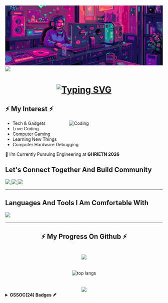 ![MasterHead](https://github.com/AkashKeote/AkashKeote/blob/main/akash.gif)
[![](https://visitcount.itsvg.in/api?id=AkashKeote&label=Profile%20Views&pretty=false)](https://visitcount.itsvg.in)


<h1 align="center">
   <a href="https://git.io/typing-svg"><img src="https://readme-typing-svg.demolab.com?font=Roboto+Mono&weight=700&size=30&duration=3000&pause=1000&color=F7A876&background=FFD26D00&vCenter=true&random=false&lines=%F0%9F%98%81+Hello+And+Welcome+;This+Is+Akash+Keote" alt="Typing SVG" /></a>
</h1>

<h2 align="left">
 ⚡ My Interest ⚡</h2>
<img align="right" alt="Coding" width="300"  src="https://github.com/AkashKeote/AkashKeote/blob/main/Coding%20Animation.gif">
<ul>
    <li>Tech & Gadgets</li>
    <li>Love Coding</li>
    <li>Computer Gaming</li>
    <li>Learning New Things</li>
    <li>Computer Hardware Debugging</li>
</ul>

<div align="left">
    <p>🏫 I’m Currently Pursuing Engineering at <strong>GHRIETN 2026</strong></p>
</div>

<h2>Let's Connect Together And Build Community</h2>

<div align="left"> 
    <a href="https://www.instagram.com/am_sky__7/">
        <img src="https://img.shields.io/badge/Instagram-E4405F?style=for-the-badge&logo=instagram&logoColor=white" />
    </a>
    <a href="mailto:keoteakash@gmail.com">
        <img src="https://img.shields.io/badge/Gmail-D14836?style=for-the-badge&logo=gmail&logoColor=white" />
    </a>
    <a href="https://www.linkedin.com/in/akash-keote-643245253/">
        <img src="https://img.shields.io/badge/LinkedIn-0077B5?style=for-the-badge&logo=linkedin&logoColor=white" />
    </a>
</div>

<hr/>

<h2 align="left">Languages And Tools I Am Comfortable With</h2>
<div align="left">
<img src="https://skillicons.dev/icons?i=java,git,github,html,css,c,python,vscode,pr,py,ubuntu,windows,kali,figma,flutter,firebase,dart,ai,mysql,https://github.com/user-attachments/assets/84f129c7-b08a-42c1-8f9b-928d69505b6b" />
</div>

<hr/>

<h2 align="center">⚡ My Progress On Github ⚡</h2>
<br>
<div align=center>
  
  <img width=390 align="center" src="https://github-readme-streak-stats-salesp07.vercel.app?user=AkashKeote&theme=dracula&border_radius=4&date_format=j%20M%5B%20Y%5D&mode=weekly" />

</div>
</br>
<br>
<div align=center>
  
  <img width=325 align="center" src="https://github-readme-stats-salesp07.vercel.app/api/top-langs/?username=AkashKeote&hide=HTML&langs_count=8&layout=compact&theme=react&border_radius=10&size_weight=0.5&count_weight=0.5&exclude_repo=github-readme-stats" alt="top langs" />
  
</div>
</br>
<br>
    <div align=center>
 <img width=325 align="center" src="https://github-readme-stats-salesp07.vercel.app/api?username=AkashKeote&count_private=true&show_icons=true&theme=react&rank_icon=github&border_radius=10%22%20alt=%22readme%20stats" /> 
  <br/>
    </div>

 
<details>	
 <summary><b>GSSOC(24) Badges 🪶</b></summary><br>
<div style='display:flex; align-items:center; gap: 10px;' align='center'><a href="https://gssoc.girlscript.tech/leaderboard">
<img src="https://raw.githubusercontent.com/GSSoC24/Postman-Challenge/main/docs/assets/Postman%20White.png" width="100px" height="100px" />


 </a>
</div>
</details>
  





    
